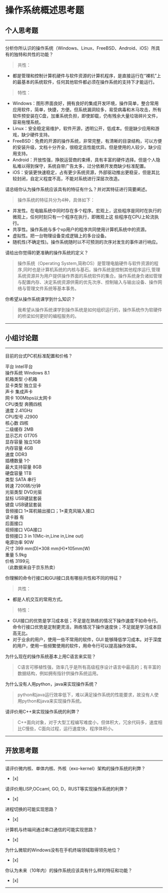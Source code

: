 # 操作系统概述思考题

## 个人思考题

---

分析你所认识的操作系统（Windows、Linux、FreeBSD、Android、iOS）所具有的独特和共性的功能？
>共性：  
* 都是管理和控制计算机硬件与软件资源的计算机程序，是直接运行在“裸机”上的最基本的系统软件，任何其他软件都必须在操作系统的支持下才能运行。
>
>特性：  
* Windows：图形界面良好，拥有良好的集成开发环境，操作简单，整合常用应用软件，简单，快捷，方便。但系统漏洞较多，易受病毒和木马攻击，所有软件预安装在C盘，加重系统负担，即使卸载，仍有残余大量垃圾碎片文件，容易拖慢系统。  
* Linux：安全稳定易维护，软件开源，透明公开，低成本。但是缺少应用和游戏，缺少硬件支持。  
* FreeBSD：免费的开源的操作系统，非常完整，有清晰的目录结构，可以方便的安装升级，文档十分齐全，很稳定且性能优异。但是使用的人较少，缺少应用支持。  
* Android：开放性强，挣脱运营商的束缚，具有丰富的硬件选择。但是个人隐私难以得到保守，系统自带广告太多，过分依赖开发商缺少标准配置。  
* iOS：安装更快速稳定，占有更少系统资源，外部驱动推出更稳妥，但是其比较封闭，自定义程度不高，不能对系统进行深层次改造。  

请总结你认为操作系统应该具有的特征有什么？并对其特征进行简要阐述。
>操作系统的特征共分为4种，具体如下：
* 并发性。在电脑系统中同时存在多个程序。宏观上，这些程序是同时在执行的微观上，任何时刻只有一个程序在执行，即微观上这 些程序在CPU上轮流执行。
* 共享性。操作系统与多个xp用户的程序共同使用计算机系统中的资源。
* 虚拟性。把一台物理设备变成逻辑上的多台设备。
* 随机性(不确定性)。操作系统随时以不可预测的次序对发生的事件进行响应。

请给出你觉得的更准确的操作系统的定义？
>操作系统（Operating System,简称OS）是管理电脑硬件与软件资源的程序,同时也是计算机系统的内核与基石。操作系统是控制其他程序运行,管理系统资源并为用户提供操作界面的系统软件的集合。操作系统身负诸如管理与配置内存、决定系统资源供需的优先次序、控制输入与输出设备、操作网络与管理文件系统等基本事务。

你希望从操作系统课学到什么知识？
>我希望从操作系统课学到操作系统是如何组织运行的，操作系统作为软硬件的桥梁如何更好的编程服务的。

---

## 小组讨论题

---

目前的台式PC机标准配置和价格？
>
平台	Intel平台  
操作系统	Windows 8.1  
机箱类型	小机箱   
显卡类型	独立显卡  
声卡	集成声卡  
网卡	100Mbps以太网卡  
CPU类型	奔腾四核  
速度	2.41GHz  
CPU型号	J2900  
核心数	四核  
二级缓存	2MB  
显示芯片	GT705  
显存容量	独立1GB  
内存容量	4GB  
速度	DDR3  
插槽数量	1个  
最大支持容量	8GB  
硬盘容量	1TB  
类型	SATA 串行  
转速	7200转/分钟  
光驱类型	DVD光驱  
鼠标	USB键鼠套装  
键盘	USB键鼠套装  
音频接口	1×耳机输出接口；1×麦克风输入接口  
读卡器	有  
后面接口  
视频接口	VGA接口  
音频接口	3 in 1(Mic-in,Line in,Line out)  
电源功率	90W  
尺寸	399 mm(D)*308 mm(H)*105mm(W)  
重量	5.9kg  
价格 3199元  
（此数据来自于京东热卖）

你理解的命令行接口和GUI接口具有哪些共性和不同的特征？
>共性：  
* 都是人机交互的常用方式。
>
>特性：  
* GUI接口的优势是学习成本低；不足是在熟练的情况下操作速度不如命令行。命令行接口优势是定制更灵活，熟练情况下操作速度快；不足就是学习成本巨高无比。  
* 对于业余的用户，使用一些不常用的软件，GUI 能够降低学习成本。对于深度的用户，使用一些频繁使用的软件，用命令行可以提高操作效率。

为什么现在的操作系统基本上用C语言来实现？
>C语言可移植性强，效率几乎是所有高级程序设计语言中最高的；有丰富的数据结构，例如拥有指针供操作系统运用。

为什么没有人用python，java来实现操作系统？
>python和java运行效率低下，难以满足操作系统的性能要求，故没有人使用python和java来实现操作系统。  

请评价用C++来实现操作系统的利弊？
>C++面向对象，对于大型工程编写难度小，但体积大，冗余代码多，速度相比C慢些，C面向过程，运行速度快，程序体积小。

---

## 开放思考题

---

请评价微内核、单体内核、外核（exo-kernel）架构的操作系统的利弊？
- [x]  

>  

请评价用LISP,OCcaml, GO, D，RUST等实现操作系统的利弊？
- [x]  

>  

进程切换的可能实现思路？
- [x]  

>  

计算机与终端间通过串口通信的可能实现思路？
- [x]  

>  

为什么微软的Windows没有在手机终端领域取得领先地位？
- [x]  

>  

你认为未来（10年内）的操作系统应该具有什么样的特征和功能？
- [x]  

>  

---
